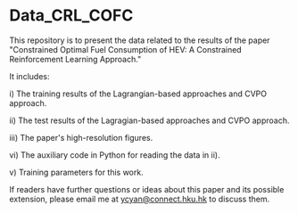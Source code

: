 # Data_CRL_COFC

This repository is to present the data related to the results of the paper
"Constrained Optimal Fuel Consumption of HEV: A Constrained Reinforcement Learning Approach."

It includes:

i)  The training results of the Lagrangian-based approaches and CVPO approach.

ii) The test results of the Lagragian-based approaches and CVPO approach.

iii) The paper's high-resolution figures.

vi) The auxiliary code in Python for reading the data in ii).

v) Training parameters for this work.

If readers have further questions or ideas about this paper and its possible extension, please email me at ycyan@connect.hku.hk to discuss them.

